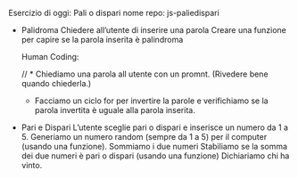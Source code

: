 Esercizio di oggi: Pali o dispari
nome repo: js-paliedispari

* Palidroma
Chiedere all’utente di inserire una parola
Creare una funzione per capire se la parola inserita è palindroma

    Human Coding:
    
    // * Chiediamo una parola all utente con un promnt. (Rivedere bene quando chiederla.)
    * Facciamo un ciclo for per invertire la parole e verifichiamo se la parola invertita è uguale alla parola inserita.
    




* Pari e Dispari
L’utente sceglie pari o dispari e inserisce un numero da 1 a 5.
Generiamo un numero random (sempre da 1 a 5) per il computer (usando una funzione).
Sommiamo i due numeri Stabiliamo se la somma dei due numeri è pari o dispari (usando una funzione)
Dichiariamo chi ha vinto.
